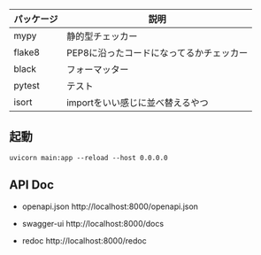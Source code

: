 |パッケージ|説明|
|---|---|
|mypy|静的型チェッカー|
|flake8|PEP8に沿ったコードになってるかチェッカー|
|black|フォーマッター|
|pytest|テスト|
|isort|importをいい感じに並べ替えるやつ|

## 起動

```shell
uvicorn main:app --reload --host 0.0.0.0
```

## API Doc
- openapi.json
http://localhost:8000/openapi.json

- swagger-ui
http://localhost:8000/docs

- redoc
http://localhost:8000/redoc

